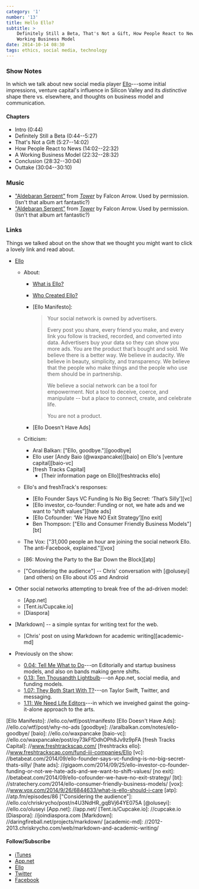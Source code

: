 ```yaml
---
category: '1'
number: '13'
title: Hello Ello?
subtitle: >
    Definitely Still a Beta, That's Not a Gift, How People React to News, A
    Working Business Model
date: 2014-10-14 08:30
tags: ethics, social media, technology
---
```


### Show Notes

In which we talk about new social media player [Ello]---some initial
impressions, venture capital's influence in Silicon Valley and its *distinctive*
shape there vs. elsewhere, and thoughts on business model and communication.

[Ello]: //ello.co

#### Chapters

  - Intro (0:44)
  - Definitely Still a Beta (0:44--5:27)
  - That's Not a Gift (5:27--14:02)
  - How People React to News (14:02--22:32)
  - A Working Business Model (22:32--28:32)
  - Conclusion (28:32--30:04)
  - Outtake (30:04--30:10)

### Music

  - ["Aldebaran Serpent"] from [_Tower_] by Falcon Arrow. Used by permission.
    (Isn't that album art fantastic?)
  - ["Aldebaran Serpent"] from [_Tower_] by Falcon Arrow. Used by permission.
    (Isn't that album art fantastic?)

["Aldebaran Serpent"]: //falconarrow.bandcamp.com/track/aldebaran-serpent
[_Tower_]: //falconarrow.bandcamp.com/album/tower
["Winning Slowly Theme"]: //soundcloud.com/chriskrycho/winning-slowly

### Links

Things we talked about on the show that we thought you might want to click a
lovely link and read about.

  - [Ello]
      + About:
          * [What is Ello?]
          * [Who Created Ello?]
          * [Ello Manifesto]\:

            > Your social network is owned by advertisers.
            >
            > Every post you share, every friend you make, and every link you
            > follow is tracked, recorded, and converted into data. Advertisers
            > buy your data so they can show you more ads. You are the product
            > that’s bought and sold. We believe there is a better way. We
            > believe in audacity. We believe in beauty, simplicity, and
            > transparency. We believe that the people who make things and the
            > people who use them should be in partnership.
            >
            > We believe a social network can be a tool for empowerment. Not a
            > tool to deceive, coerce, and manipulate -- but a place to connect,
            > create, and celebrate life.
            >
            > You are not a product.

          * [Ello Doesn't Have Ads]

      + Criticism:
          * Aral Balkan: ["Ello, goodbye."][goodbye]
          * Ello user [Andy Baio (@waxpancake)][baio] on Ello's
            [venture capital][baio-vc]
          * [fresh Tracks Capital]
              - [Their information page on Ello][freshtracks ello]

      + Ello's and freshTrack's responses:
          * [Ello Founder Says VC Funding Is No Big Secret: ‘That’s Silly’][vc]
          * [Ello investor, co-founder: Funding or not, we hate ads and we want
            to “shift values”][hate ads]
          * [Ello Cofounder: ‘We Have NO Exit Strategy’][no exit]
          * Ben Thompson: ["Ello and Consumer Friendly Business Models"][bt]

      + The Vox: ["31,000 people an hour are joining the social network Ello.
        The anti-Facebook, explained."][vox]
      + [86: Moving the Party to the Bar Down the Block][atp]
      + ["Considering the audience"] -- Chris' conversation with [@oluseyi]
        (and others) on Ello about iOS and Android

  - Other social networks attempting to break free of the ad-driven model:
      + [App.net]
      + [Tent.is/Cupcake.io]
      + [Diaspora]

  - [Markdown] -- a simple syntax for writing text for the web.
      + [Chris' post on using Markdown for academic writing][academic-md]

  - Previously on the show:
      + [0.04: Tell Me What to Do][0.04]---on Editorially and startup business
        models, and also on bands making genre shifts.
      + [0.13: Ten Thousandth Lightbulb][0.13]---on App.net, social media, and
        funding models.
      + [1.07: They Both Start With T?][1.07]---on Taylor Swift, Twitter, and
        messaging.
      + [1.11: We Need Life Editors][1.11]---in which we inveighed gainst the
        going-it-alone approach to the arts.

[What is Ello?]: //ello.co/wtf/post/about-ello
[Who Created Ello?]: //ello.co/wtf/post/founders
[Ello Manifesto]\: //ello.co/wtf/post/manifesto
[Ello Doesn't Have Ads]: //ello.co/wtf/post/why-no-ads
[goodbye]: //aralbalkan.com/notes/ello-goodbye/
[baio]: //ello.co/waxpancake
[baio-vc]: //ello.co/waxpancake/post/oy73kFfDdhOPh8Jv9z9pFA
[fresh Tracks Capital]: //www.freshtrackscap.com/
[freshtracks ello]: //www.freshtrackscap.com/fund-iii-companies/Ello
[vc]: //betabeat.com/2014/09/ello-founder-says-vc-funding-is-no-big-secret-thats-silly/
[hate ads]: //gigaom.com/2014/09/25/ello-investor-co-founder-funding-or-not-we-hate-ads-and-we-want-to-shift-values/
[no exit]: //betabeat.com/2014/09/ello-cofounder-we-have-no-exit-strategy/
[bt]: //stratechery.com/2014/ello-consumer-friendly-business-models/
[vox]: //www.vox.com/2014/9/26/6844633/what-is-ello-should-i-care
[atp]: //atp.fm/episodes/86
["Considering the audience"]: //ello.co/chriskrycho/post/n4U3NdHR_gqBVj64YE075A
[@oluseyi]: //ello.co/oluseyi
[App.net]: //app.net/
[Tent.is/Cupcake.io]: //cupcake.io
[Diaspora]: //joindiaspora.com
[Markdown]: //daringfireball.net/projects/markdown/
[academic-md]: //2012-2013.chriskrycho.com/web/markdown-and-academic-writing/

[0.04]: //www.winningslowly.org/0.04/
[0.13]: //www.winningslowly.org/0.13/
[1.07]: //www.winningslowly.org/1.07/
[1.11]: //www.winningslowly.org/1.11/

#### Follow/Subscribe

  - [iTunes](//itunes.apple.com/us/podcast/winning-slowly/id807603957?mt=2)
  - [App.net](//alpha.app.net/winningslowly)
  - [Ello](//ello.co/winningslowly)
  - [Twitter](//twitter.com/winningslowly)
  - [Facebook](//www.facebook.com/winningslowlypodcast)
